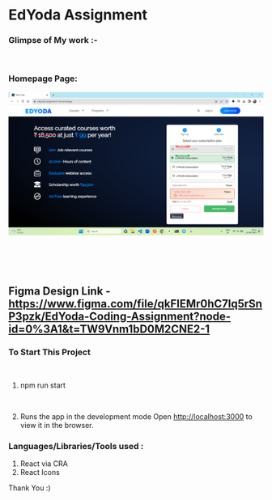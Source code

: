# EdYoda Assignment




### Glimpse of My work :-

<br>



### Homepage Page:

![Line](https://github.com/lokeshahire/EdYodaAssignment/blob/master/src/Images/Screenshot.png?raw=true)
<br>
<br>
<br>

<br>


## Figma Design Link - https://www.figma.com/file/qkFIEMr0hC7lq5rSnP3pzk/EdYoda-Coding-Assignment?node-id=0%3A1&t=TW9Vnm1bD0M2CNE2-1


### To Start This Project 

<br>

1. npm run start
<br>

2. Runs the app in the development mode
Open [http://localhost:3000](http://localhost:3000) to view it in the browser.


### Languages/Libraries/Tools used : 

1. React via CRA
2. React Icons



Thank You :)
